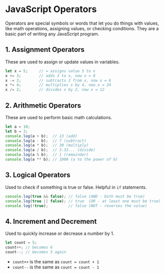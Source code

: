 # JavaScript Operators

Operators are special symbols or words that let you do things with values, like math operations, assigning values, or checking conditions. They are a basic part of writing any JavaScript program.

## 1. Assignment Operators

These are used to assign or update values in variables.

```js
let x = 5;     // = assigns value 5 to x
x += 3;        // adds 3 to x, now x = 8
x -= 2;        // subtracts 2 from x, now x = 6
x *= 4;        // multiplies x by 4, now x = 24
x /= 2;        // divides x by 2, now x = 12
```

## 2. Arithmetic Operators

These are used to perform basic math calculations.

```js
let a = 10;
let b = 3;
console.log(a + b);  // 13 (add)
console.log(a - b);  // 7 (subtract)
console.log(a * b);  // 30 (multiply)
console.log(a / b);  // 3.33... (divide)
console.log(a % b);  // 1 (remainder)
console.log(a ** b); // 1000 (a to the power of b)
```

## 3. Logical Operators

Used to check if something is true or false. Helpful in `if` statements.

```js
console.log(true && false); // false (AND - both must be true)
console.log(true || false); // true  (OR - at least one must be true)
console.log(!true);         // false (NOT - reverses the value)
```

## 4. Increment and Decrement

Used to quickly increase or decrease a number by 1.

```js
let count = 5;
count++; // becomes 6
count--; // becomes 5 again
```

* `count++` is the same as `count = count + 1`
* `count--` is the same as `count = count - 1`
